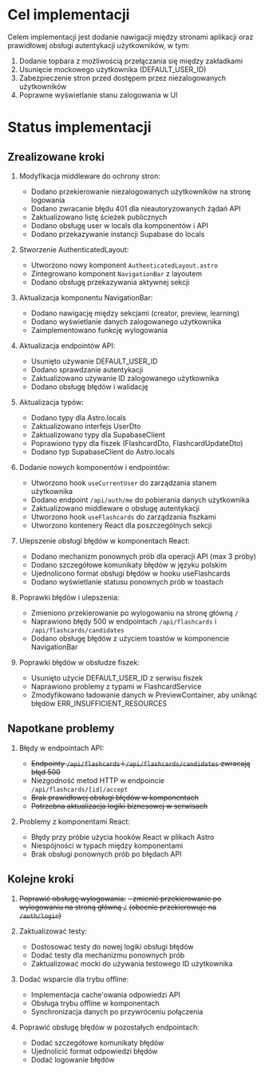 # Cel implementacji

Celem implementacji jest dodanie nawigacji między stronami aplikacji oraz prawidłowej obsługi autentykacji użytkowników, w tym:

1. Dodanie topbara z możliwością przełączania się między zakładkami
2. Usunięcie mockowego użytkownika (DEFAULT_USER_ID)
3. Zabezpieczenie stron przed dostępem przez niezalogowanych użytkowników
4. Poprawne wyświetlanie stanu zalogowania w UI

# Status implementacji

## Zrealizowane kroki

1. Modyfikacja middleware do ochrony stron:

   - Dodano przekierowanie niezalogowanych użytkowników na stronę logowania
   - Dodano zwracanie błędu 401 dla nieautoryzowanych żądań API
   - Zaktualizowano listę ścieżek publicznych
   - Dodano obsługę user w locals dla komponentów i API
   - Dodano przekazywanie instancji Supabase do locals

2. Stworzenie AuthenticatedLayout:

   - Utworzono nowy komponent `AuthenticatedLayout.astro`
   - Zintegrowano komponent `NavigationBar` z layoutem
   - Dodano obsługę przekazywania aktywnej sekcji

3. Aktualizacja komponentu NavigationBar:

   - Dodano nawigację między sekcjami (creator, preview, learning)
   - Dodano wyświetlanie danych zalogowanego użytkownika
   - Zaimplementowano funkcję wylogowania

4. Aktualizacja endpointów API:

   - Usunięto używanie DEFAULT_USER_ID
   - Dodano sprawdzanie autentykacji
   - Zaktualizowano używanie ID zalogowanego użytkownika
   - Dodano obsługę błędów i walidację

5. Aktualizacja typów:

   - Dodano typy dla Astro.locals
   - Zaktualizowano interfejs UserDto
   - Zaktualizowano typy dla SupabaseClient
   - Poprawiono typy dla fiszek (FlashcardDto, FlashcardUpdateDto)
   - Dodano typ SupabaseClient do Astro.locals

6. Dodanie nowych komponentów i endpointów:

   - Utworzono hook `useCurrentUser` do zarządzania stanem użytkownika
   - Dodano endpoint `/api/auth/me` do pobierania danych użytkownika
   - Zaktualizowano middleware o obsługę autentykacji
   - Utworzono hook `useFlashcards` do zarządzania fiszkami
   - Utworzono kontenery React dla poszczególnych sekcji

7. Ulepszenie obsługi błędów w komponentach React:

   - Dodano mechanizm ponownych prób dla operacji API (max 3 próby)
   - Dodano szczegółowe komunikaty błędów w języku polskim
   - Ujednolicono format obsługi błędów w hooku useFlashcards
   - Dodano wyświetlanie statusu ponownych prób w toastach

8. Poprawki błędów i ulepszenia:

   - Zmieniono przekierowanie po wylogowaniu na stronę główną `/`
   - Naprawiono błędy 500 w endpointach `/api/flashcards` i `/api/flashcards/candidates`
   - Dodano obsługę błędów z użyciem toastów w komponencie NavigationBar

9. Poprawki błędów w obsłudze fiszek:
   - Usunięto użycie DEFAULT_USER_ID z serwisu fiszek
   - Naprawiono problemy z typami w FlashcardService
   - Zmodyfikowano ładowanie danych w PreviewContainer, aby uniknąć błędów ERR_INSUFFICIENT_RESOURCES

## Napotkane problemy

1. Błędy w endpointach API:

   - ~~Endpointy `/api/flashcards` i `/api/flashcards/candidates` zwracają błąd 500~~
   - Niezgodność metod HTTP w endpoincie `/api/flashcards/[id]/accept`
   - ~~Brak prawidłowej obsługi błędów w komponentach~~
   - ~~Potrzebna aktualizacja logiki biznesowej w serwisach~~

2. Problemy z komponentami React:
   - Błędy przy próbie użycia hooków React w plikach Astro
   - Niespójności w typach między komponentami
   - Brak obsługi ponownych prób po błędach API

## Kolejne kroki

1. ~~Poprawić obsługę wylogowania:~~
   ~~- zmienić przekierowanie po wylogowaniu na stroną główną `/`~~
   ~~(obecnie przekierowuje na `/auth/login`)~~

2. Zaktualizować testy:

   - Dostosować testy do nowej logiki obsługi błędów
   - Dodać testy dla mechanizmu ponownych prób
   - Zaktualizować mocki do używania testowego ID użytkownika

3. Dodać wsparcie dla trybu offline:

   - Implementacja cache'owania odpowiedzi API
   - Obsługa trybu offline w komponentach
   - Synchronizacja danych po przywróceniu połączenia

4. Poprawić obsługę błędów w pozostałych endpointach:
   - Dodać szczegółowe komunikaty błędów
   - Ujednolicić format odpowiedzi błędów
   - Dodać logowanie błędów
